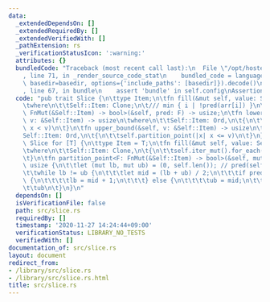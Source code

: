 ```yaml
---
data:
  _extendedDependsOn: []
  _extendedRequiredBy: []
  _extendedVerifiedWith: []
  _pathExtension: rs
  _verificationStatusIcon: ':warning:'
  attributes: {}
  bundledCode: "Traceback (most recent call last):\n  File \"/opt/hostedtoolcache/Python/3.9.0/x64/lib/python3.9/site-packages/onlinejudge_verify/documentation/build.py\"\
    , line 71, in _render_source_code_stat\n    bundled_code = language.bundle(stat.path,\
    \ basedir=basedir, options={'include_paths': [basedir]}).decode()\n  File \"/opt/hostedtoolcache/Python/3.9.0/x64/lib/python3.9/site-packages/onlinejudge_verify/languages/user_defined.py\"\
    , line 67, in bundle\n    assert 'bundle' in self.config\nAssertionError\n"
  code: "pub trait Slice {\n\ttype Item;\n\tfn fill(&mut self, value: Self::Item)\n\
    \twhere\n\t\tSelf::Item: Clone;\n\t/// min { i | !pred(arr[i]) }\n\tfn partition_point<F:\
    \ FnMut(&Self::Item) -> bool>(&self, pred: F) -> usize;\n\tfn lower_bound(&self,\
    \ v: &Self::Item) -> usize\n\twhere\n\t\tSelf::Item: Ord,\n\t{\n\t\tself.partition_point(|x|\
    \ x < v)\n\t}\n\tfn upper_bound(&self, v: &Self::Item) -> usize\n\twhere\n\t\t\
    Self::Item: Ord,\n\t{\n\t\tself.partition_point(|x| x <= v)\n\t}\n}\n\nimpl<T>\
    \ Slice for [T] {\n\ttype Item = T;\n\tfn fill(&mut self, value: Self::Item)\n\
    \twhere\n\t\tSelf::Item: Clone,\n\t{\n\t\tself.iter_mut().for_each(|e| e.clone_from(&value));\n\
    \t}\n\tfn partition_point<F: FnMut(&Self::Item) -> bool>(&self, mut pred: F) ->\
    \ usize {\n\t\tlet (mut lb, mut ub) = (0, self.len()); // pred(self[ub]) == false\n\
    \t\twhile lb != ub {\n\t\t\tlet mid = (lb + ub) / 2;\n\t\t\tif pred(&self[mid])\
    \ {\n\t\t\t\tlb = mid + 1;\n\t\t\t} else {\n\t\t\t\tub = mid;\n\t\t\t}\n\t\t}\n\
    \t\tub\n\t}\n}\n"
  dependsOn: []
  isVerificationFile: false
  path: src/slice.rs
  requiredBy: []
  timestamp: '2020-11-27 14:24:44+09:00'
  verificationStatus: LIBRARY_NO_TESTS
  verifiedWith: []
documentation_of: src/slice.rs
layout: document
redirect_from:
- /library/src/slice.rs
- /library/src/slice.rs.html
title: src/slice.rs
---
```

